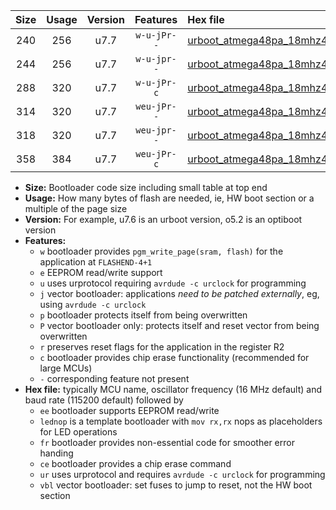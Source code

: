 |Size|Usage|Version|Features|Hex file|
|:-:|:-:|:-:|:-:|:--|
|240|256|u7.7|`w-u-jPr--`|[urboot_atmega48pa_18mhz432_230400bps_lednop_ur_vbl.hex](https://raw.githubusercontent.com/stefanrueger/urboot.hex/main/mcus/atmega48pa/fcpu_18mhz432/230400_bps/urboot_atmega48pa_18mhz432_230400bps_lednop_ur_vbl.hex)|
|244|256|u7.7|`w-u-jpr--`|[urboot_atmega48pa_18mhz432_230400bps_lednop_fr_ur_vbl.hex](https://raw.githubusercontent.com/stefanrueger/urboot.hex/main/mcus/atmega48pa/fcpu_18mhz432/230400_bps/urboot_atmega48pa_18mhz432_230400bps_lednop_fr_ur_vbl.hex)|
|288|320|u7.7|`w-u-jPr-c`|[urboot_atmega48pa_18mhz432_230400bps_lednop_fr_ce_ur_vbl.hex](https://raw.githubusercontent.com/stefanrueger/urboot.hex/main/mcus/atmega48pa/fcpu_18mhz432/230400_bps/urboot_atmega48pa_18mhz432_230400bps_lednop_fr_ce_ur_vbl.hex)|
|314|320|u7.7|`weu-jPr--`|[urboot_atmega48pa_18mhz432_230400bps_ee_lednop_ur_vbl.hex](https://raw.githubusercontent.com/stefanrueger/urboot.hex/main/mcus/atmega48pa/fcpu_18mhz432/230400_bps/urboot_atmega48pa_18mhz432_230400bps_ee_lednop_ur_vbl.hex)|
|318|320|u7.7|`weu-jpr--`|[urboot_atmega48pa_18mhz432_230400bps_ee_lednop_fr_ur_vbl.hex](https://raw.githubusercontent.com/stefanrueger/urboot.hex/main/mcus/atmega48pa/fcpu_18mhz432/230400_bps/urboot_atmega48pa_18mhz432_230400bps_ee_lednop_fr_ur_vbl.hex)|
|358|384|u7.7|`weu-jPr-c`|[urboot_atmega48pa_18mhz432_230400bps_ee_lednop_fr_ce_ur_vbl.hex](https://raw.githubusercontent.com/stefanrueger/urboot.hex/main/mcus/atmega48pa/fcpu_18mhz432/230400_bps/urboot_atmega48pa_18mhz432_230400bps_ee_lednop_fr_ce_ur_vbl.hex)|

- **Size:** Bootloader code size including small table at top end
- **Usage:** How many bytes of flash are needed, ie, HW boot section or a multiple of the page size
- **Version:** For example, u7.6 is an urboot version, o5.2 is an optiboot version
- **Features:**
  + `w` bootloader provides `pgm_write_page(sram, flash)` for the application at `FLASHEND-4+1`
  + `e` EEPROM read/write support
  + `u` uses urprotocol requiring `avrdude -c urclock` for programming
  + `j` vector bootloader: applications *need to be patched externally*, eg, using `avrdude -c urclock`
  + `p` bootloader protects itself from being overwritten
  + `P` vector bootloader only: protects itself and reset vector from being overwritten
  + `r` preserves reset flags for the application in the register R2
  + `c` bootloader provides chip erase functionality (recommended for large MCUs)
  + `-` corresponding feature not present
- **Hex file:** typically MCU name, oscillator frequency (16 MHz default) and baud rate (115200 default) followed by
  + `ee` bootloader supports EEPROM read/write
  + `lednop` is a template bootloader with `mov rx,rx` nops as placeholders for LED operations
  + `fr` bootloader provides non-essential code for smoother error handing
  + `ce` bootloader provides a chip erase command
  + `ur` uses urprotocol and requires `avrdude -c urclock` for programming
  + `vbl` vector bootloader: set fuses to jump to reset, not the HW boot section
